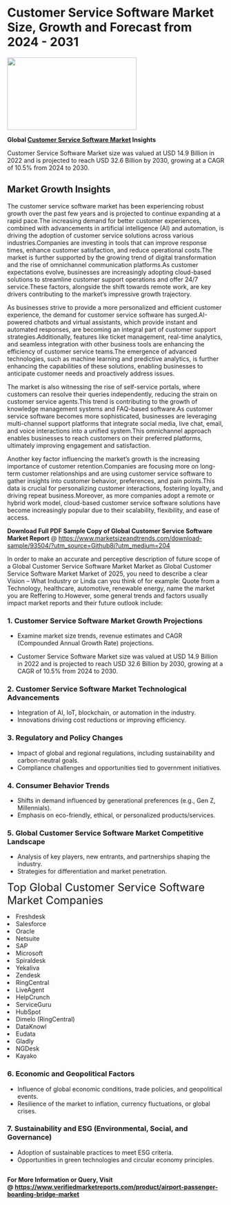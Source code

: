 <H1>Customer Service Software Market Size, Growth and Forecast from 2024 - 2031</H1><img class="aligncenter size-medium wp-image-584254" src="https://thirdeyenews.in/wp-content/uploads/2024/09/Global-Market-Research-300x168.jpeg" alt="" width="300" height="168" /><p><strong>Global&nbsp;<a href="https://www.marketsizeandtrends.com/download-sample/93504/?utm_source=Github8j?utm_medium=204">Customer Service Software Market</a> Insights</strong></p><p>Customer Service Software Market size was valued at USD 14.9 Billion in 2022 and is projected to reach USD 32.6 Billion by 2030, growing at a CAGR of 10.5% from 2024 to 2030.</p><p><h2>Market Growth Insights</h2> <p>The customer service software market has been experiencing robust growth over the past few years and is projected to continue expanding at a rapid pace.The increasing demand for better customer experiences, combined with advancements in artificial intelligence (AI) and automation, is driving the adoption of customer service solutions across various industries.Companies are investing in tools that can improve response times, enhance customer satisfaction, and reduce operational costs.The market is further supported by the growing trend of digital transformation and the rise of omnichannel communication platforms.As customer expectations evolve, businesses are increasingly adopting cloud-based solutions to streamline customer support operations and offer 24/7 service.These factors, alongside the shift towards remote work, are key drivers contributing to the market’s impressive growth trajectory.</p> <p>As businesses strive to provide a more personalized and efficient customer experience, the demand for customer service software has surged.AI-powered chatbots and virtual assistants, which provide instant and automated responses, are becoming an integral part of customer support strategies.Additionally, features like ticket management, real-time analytics, and seamless integration with other business tools are enhancing the efficiency of customer service teams.The emergence of advanced technologies, such as machine learning and predictive analytics, is further enhancing the capabilities of these solutions, enabling businesses to anticipate customer needs and proactively address issues.</p> <p>The market is also witnessing the rise of self-service portals, where customers can resolve their queries independently, reducing the strain on customer service agents.This trend is contributing to the growth of knowledge management systems and FAQ-based software.As customer service software becomes more sophisticated, businesses are leveraging multi-channel support platforms that integrate social media, live chat, email, and voice interactions into a unified system.This omnichannel approach enables businesses to reach customers on their preferred platforms, ultimately improving engagement and satisfaction.</p> <p>Another key factor influencing the market’s growth is the increasing importance of customer retention.Companies are focusing more on long-term customer relationships and are using customer service software to gather insights into customer behavior, preferences, and pain points.This data is crucial for personalizing customer interactions, fostering loyalty, and driving repeat business.Moreover, as more companies adopt a remote or hybrid work model, cloud-based customer service software solutions have become increasingly popular due to their scalability, flexibility, and ease of access.</p> <p><span class=""><strong>Download Full PDF Sample Copy of Global Customer Service Software Market Report</strong> @ <a href="https://www.marketsizeandtrends.com/download-sample/93504/?utm_source=Github8j?utm_medium=204" target="_blank">https://www.marketsizeandtrends.com/download-sample/93504/?utm_source=Github8j?utm_medium=204</a></span></p><p>In order to make an accurate and perceptive description of future scope of a Global&nbsp;Customer Service Software Market Market as Global&nbsp;Customer Service Software Market Market of 2025, you need to describe a clear Vision &ndash; What Industry or Linda can you think of for example: Quote from a Technology, healthcare, automotive, renewable energy, name the market you are Reffering to.However, some general trends and factors usually impact market reports and their future outlook include:</p><h3>1.&nbsp;<strong>Customer Service Software Market Growth Projections</strong></h3><ul><li>Examine market size trends, revenue estimates and CAGR (Compounded Annual Growth Rate) projections.</li><li><p>Customer Service Software Market size was valued at USD 14.9 Billion in 2022 and is projected to reach USD 32.6 Billion by 2030, growing at a CAGR of 10.5% from 2024 to 2030.</p></li></ul><h3>2.&nbsp;<strong>Customer Service Software Market Technological Advancements</strong></h3><ul><li>Integration of AI, IoT, blockchain, or automation in the industry.</li><li>Innovations driving cost reductions or improving efficiency.</li></ul><h3>3.&nbsp;<strong>Regulatory and Policy Changes</strong></h3><ul><li>Impact of global and regional regulations, including sustainability and carbon-neutral goals.</li><li>Compliance challenges and opportunities tied to government initiatives.</li></ul><h3>4.&nbsp;<strong>Consumer Behavior Trends</strong></h3><ul><li>Shifts in demand influenced by generational preferences (e.g., Gen Z, Millennials).</li><li>Emphasis on eco-friendly, ethical, or personalized products/services.</li></ul><h3>5.&nbsp;<strong>Global Customer Service Software Market Competitive Landscape</strong></h3><ul><li>Analysis of key players, new entrants, and partnerships shaping the industry.</li><li>Strategies for differentiation and market penetration.</li></ul><p data-pm-slice="1 1 []"><span style="color: inherit; font-family: inherit; font-size: 25px;">Top Global Customer Service Software Market Companies</span></p><div class="" data-test-id=""><p><li>Freshdesk</li><li> Salesforce</li><li> Oracle</li><li> Netsuite</li><li> SAP</li><li> Microsoft</li><li> Spiraldesk</li><li> Yekaliva</li><li> Zendesk</li><li> RingCentral</li><li> LiveAgent</li><li> HelpCrunch</li><li> ServiceGuru</li><li> HubSpot</li><li> Dimelo (RingCentral)</li><li> DataKnowl</li><li> Eudata</li><li> Gladly</li><li> NGDesk</li><li> Kayako</li></p></div><h3>6.&nbsp;<strong>Economic and Geopolitical Factors</strong></h3><ul><li>Influence of global economic conditions, trade policies, and geopolitical events.</li><li>Resilience of the market to inflation, currency fluctuations, or global crises.</li></ul><h3>7.&nbsp;<strong>Sustainability and ESG (Environmental, Social, and Governance)</strong></h3><ul><li>Adoption of sustainable practices to meet ESG criteria.</li><li>Opportunities in green technologies and circular economy principles.</li></ul><h2><strong style="font-size: 14px;">For More Information or Query, Visit @&nbsp;</strong><a style="background-color: #ffffff; font-size: 14px;" href="https://www.marketsizeandtrends.com/report/customer-service-software-market/" target="_blank">https://www.verifiedmarketreports.com/product/airport-passenger-boarding-bridge-market</a></h2>